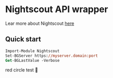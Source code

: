 # Nightscout API wrapper

Lear more about Nightscout [here](https://nightscout.github.io/)

## Quick start

```ps
Import-Module Nightscout
Set-BGServer https://myserver.domain:port
Get-BGLastValue -Verbose
```

red circle test 🔴